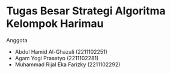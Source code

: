 # Tugas Besar Strategi Algoritma Kelompok Harimau

Anggota
- Abdul Hamid Al-Ghazali (2211102251)
- Agam Yogi Prasetyo (2211102281)
- Muhammad Rijal Eka Farizky (2211102292)
